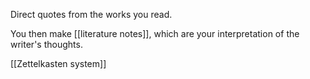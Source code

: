 Direct quotes from the works you read. 

You then make [[literature notes]], which are your interpretation of the writer's thoughts.

[[Zettelkasten system]]